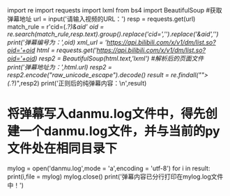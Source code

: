 import re
import requests
import lxml
from bs4 import BeautifulSoup
#获取弹幕地址
url = input('请输入视频的URL：')
resp = requests.get(url)
match_rule = r'cid=(.*?)&aid'
oid = re.search(match_rule,resp.text).group().replace('cid=','').replace('&aid','')
print('弹幕编号为：',oid)
xml_url = 'https://api.bilibili.com/x/v1/dm/list.so?oid='+oid
html = requests.get('https://api.bilibili.com/x/v1/dm/list.so?oid='+oid)
resp2 = BeautifulSoup(html.text,'lxml')  #解析后的页面文件
print('弹幕地址为：',html.url)
resp2 = resp2.encode("raw_unicode_escape").decode()
result = re.findall("\">(.*?)</d>",resp2)
print('正则后的纯弹幕内容：\n',result)
# 将弹幕写入danmu.log文件中，得先创建一个danmu.log文件，并与当前的py文件处在相同目录下
mylog = open('danmu.log',mode = 'a',encoding = 'utf-8')
for i in result:
    print(i,file = mylog)
mylog.close()
print('弹幕内容已分行打印在mylog.log文件中！')

